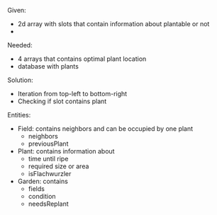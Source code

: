 Given:

- 2d array with slots that contain information about plantable or not
-

Needed:

- 4 arrays that contains optimal plant location
- database with plants

Solution:

- Iteration from top-left to bottom-right
- Checking if slot contains plant

Entities:

- Field: contains neighbors and can be occupied by one plant
  - neighbors
  - previousPlant
- Plant: contains information about
  - time until ripe
  - required size or area
  - isFlachwurzler
- Garden: contains
  - fields
  - condition
  - needsReplant
